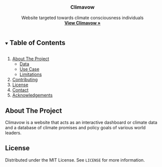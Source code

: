 <!-- PROJECT LOGO -->
<br />
<p align="center">
  <h3 align="center">Climavow</h3>
  <p align="center">
    Website targeted towards climate consciousness individuals
    <br />
    <a href="https://cshoffmann.github.io/Climavow/"><strong>View Climavow »</strong></a>
  </p>
</p>


<!-- TABLE OF CONTENTS -->
<details open="open">
  <summary><h2 style="display: inline-block">Table of Contents</h2></summary>
  <ol>
    <li>
      <a href="#about-the-project">About The Project</a>
      <ul>
        <li><a href="#data">Data</a></li>
        <li><a href="#use-case">Use Case</a></li>
        <li><a href="#limitations">Limitations</a></li>
      </ul>
    </li>
    <li><a href="#contributing">Contributing</a></li>
    <li><a href="#license">License</a></li>
    <li><a href="#contact">Contact</a></li>
    <li><a href="#acknowledgements">Acknowledgements</a></li>
  </ol>
</details>



<!-- ABOUT THE PROJECT -->
## About The Project

Climavow is a website that acts as an interactive dashboard or climate data and a database of climate promises and policy goals of various world leaders.

<!-- LICENSE -->
## License

Distributed under the MIT License. See `LICENSE` for more information.

<br> <!-- Some space at bottom of page so acknowledgements -->
